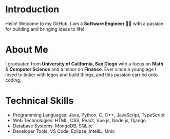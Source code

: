 # Introduction
Hello! Welcome to my GitHub. I am a **Software Engineer** 👨‍💻 with a passion for building and bringing ideas to life!

# About Me
I graduated from **University of California, San Diego** with a focus on **Math** & **Computer Science** and a minor on **Finance**. Ever since a young age I loved to tinker with legos and build things, and this passion carried onto coding.

# Technical Skills
- Programming Languages: Java, Python, C, C++, JavaScript, TypeScript
- Web Technologies: HTML, CSS, React, Vue.js, Node.js, Django
- Database Systems: MongoDB, SQLite
- Developer Tools: VS Code, Eclipse, IntelliJ, Unix
